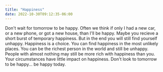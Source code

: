 ```yaml
---
title: "Happiness"
date: 2022-10-30T09:12:35-06:00
---
```

Don't wait for tomorrow to be happy.
Often we think if only I had a new car, or a new phone, or got a new house, than I'll be happy.
Maybe you recieve a short burst of temporary happiness.
But in the end you will still find yourself unhappy.
Happiness is a choice.
You can find happiness in the most unlikely places.
You can be the richest person in the world and still be unhappy.
People with almost nothing may still be more rich with happiness than you.
Your circumstances have little impact on happiness.
Don't look to tomorrow to be happy... be happy today.
